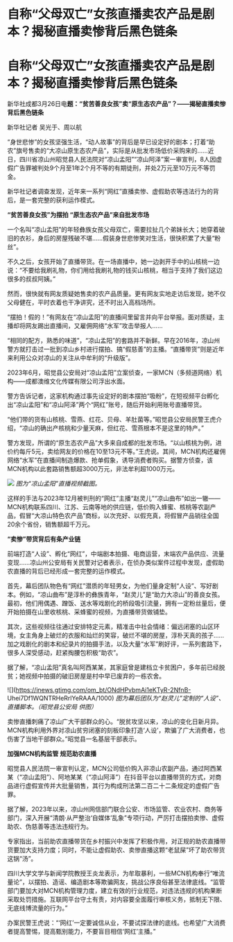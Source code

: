 # 自称“父母双亡”女孩直播卖农产品是剧本？揭秘直播卖惨背后黑色链条

# 自称“父母双亡”女孩直播卖农产品是剧本？揭秘直播卖惨背后黑色链条

新华社成都3月26日电**题：“贫苦善良女孩”卖“原生态农产品”？——揭秘直播卖惨背后黑色链条**

新华社记者 吴光于、周以航

“身世悲惨”的女孩坚强生活，“动人故事”的背后是早已设定好的剧本；打着“助农”旗号售卖的“大凉山原生态农产品”，实际是从批发市场低价采购来的……近日，四川省凉山州昭觉县人民法院对“凉山孟阳”“凉山阿泽”案一审宣判，8人因虚假广告罪被判处9个月至1年2个月不等的有期徒刑，并处2万元至10万元不等罚金。

新华社记者调查发现，近年来一系列“网红”直播卖惨、虚假助农等违法行为的背后，是一套完整的获利运作模式。

**“贫苦善良女孩”为摆拍 “原生态农产品”来自批发市场**

一个名叫“凉山孟阳”的年轻彝族女孩父母双亡，需要拉扯几个弟妹长大；她穿着破旧的衣衫，身后的房屋残破不堪……假装身世悲惨笑对生活，很快积累了大量“粉丝”。

不久之后，女孩开始了直播带货。在一场直播中，她一边剥开手中的山核桃一边说：“不要给我刷礼物，你们用给我刷礼物的钱买山核桃，相当于支持了我们这边很多的叔叔阿姨。”

然而，很快就有网友质疑她售卖的农产品质量。更有网友实地走访后发现，她不仅父母健在，平时衣着也干净讲究，还不时出入高档场所。

“摆拍！假的！”有网友在“凉山孟阳”的直播间里留言并向平台举报。面对质疑，主播却将网友踢出直播间，又雇佣网络“水军”攻击举报人……

“相同的配方，熟悉的味道”，“凉山孟阳”的套路并不新鲜。早在2016年，凉山州警方就打击过一批到凉山乡村进行摆拍、搞“假慈善”的主播。“直播带货”则是近年来利用公众对凉山的关注从中牟利的“升级版”。

2023年6月，昭觉县公安局对“凉山孟阳”立案侦查，一家MCN（多频道网络）机构——成都澳维文化传媒有限公司浮出水面。

警方告诉记者，这家机构通过事先设定好的剧本摆拍“吸粉”，在短视频平台孵化出“凉山孟阳”和“凉山阿泽”两个“网红”账号，随后开始利用账号直播带货。

“他们带的货有山核桃、雪燕、红花、贝母、羊肚菌等。”昭觉县公安局民警王虎介绍，“凉山的确出产核桃和少量天麻，但红花、雪燕根本不是这里的特产。”

警方发现，所谓的“原生态农产品”大多来自成都的批发市场。“以山核桃为例，进价约每斤5元，卖给网友的价格在10至13元不等。”王虎说。其间，MCN机构还雇佣网络“水军”在直播间制造爆款、抢单假象，诱导消费者购买。据警方侦查，该MCN机构以此套路销售额超3000万元，非法牟利超1000万元。

![](https://inews.gtimg.com/om_bt/OnFMKKgxFX_ylLbV0HNED9vnJ2iYbHS48XKh_FeZ0CHUIAA/1000)
_图为“凉山孟阳”直播视频截图。_

这样的手法与2023年12月被判刑的“网红”主播“赵灵儿”“凉山曲布”如出一辙——MCN机构联系四川、江苏、云南等地的供应链，低价购入蜂蜜、核桃等农副产品，假冒“大凉山特色农产品”商标，以次充好、以假充真，将假冒产品销往全国20余个省份，销售额超千万元。

**“卖惨”带货背后有条产业链**

前端打造“人设”、孵化“网红”，中端剧本拍摄、电商运营，末端农产品供应、流量变现……凉山州公安局有关民警对记者表示，在侦办类似案件过程中发现，虚假助农直播的背后已经形成一套完整的运作模式。

首先，幕后团队物色有“网红”潜质的年轻男女，为他们量身定制“人设”、写好剧本。例如，“凉山曲布”是淳朴的彝族青年，“赵灵儿”是“助力大凉山”的善良女孩。最初，他们用偶遇、蹭饭、送水等戏剧化的桥段吸引流量，拥有一定粉丝量后，便开始拍摄在山里收核桃、采蜂蜜的视频，为直播带货做铺垫。

其次，这些视频往往通过安排特定元素，精准击中社会情绪：偏远闭塞的山区环境，女主角身上破烂的衣服和灿烂的笑容，破烂不堪的房屋，淳朴天真的孩子……加之戏剧化的剧本和纪录片的拍摄手法，以及大量“水军”刷好评，一系列套路下，很多人深受感动，赶紧掏腰包积极“助农”。

据了解，“凉山孟阳”真名叫阿西某某，其家庭曾是建档立卡贫困户，多年前已经脱贫；她视频中拍摄的破旧房屋是村中早已废弃的一栋农舍。

![](https://inews.gtimg.com/om_bt/ONdHPvbmAi1eKTyR-2NfnB-
Uhei7Df1WQNTRHeRrlYeRAAA/1000) _图为幕后团队为“赵灵儿”定制的“人设”、直播脚本。（昭觉县公安局 供图）_

卖惨直播刺痛了凉山广大干部群众的心。“脱贫攻坚以来，凉山的变化日新月异。MCN机构利用外界对凉山贫穷闭塞的刻板印象打造‘人设’，欺骗了广大消费者，也伤害了当地干部群众。”昭觉县一名基层干部表示。

**加强MCN机构监管 规范助农直播**

昭觉县人民法院一审宣判认定，MCN公司低价购入非凉山农副产品，通过阿西某某（“凉山孟阳”）、阿地某某（“凉山阿泽”）在抖音平台以直播带货的方式，对商品进行虚假宣传并大批量销售，其行为构成刑法第二百二十二条规定的虚假广告罪。

据了解，2023年以来，凉山州网信部门联合公安、市场监管、农业农村、商务等部门，深入开展“清朗·从严整治‘自媒体’乱象”专项行动，严厉打击摆拍卖惨、虚假助农、伪慈善等违法违规行为。

专家指出，当前助农直播带货在乡村振兴中发挥了积极作用，对正规的助农直播带货要加大支持力度；同时，不能让虚假助农、卖惨直播这颗“老鼠屎”坏了助农带货这锅“汤”。

四川大学文学与新闻学院教授王炎龙表示，为牟取暴利，一些MCN机构奉行“唯流量论”，以摆拍、造谣、编造剧本等欺骗网友，挑战公序良俗甚至法律底线。“监管部门要加大对MCN机构管理力度，建立有效的行业规范，对违法违规的机构果断采取处罚措施。互联网平台守土有责，对内容要全面履行审核义务，抵制无下限、无底线博流量的行为。”

办案民警王虎说：“‘网红’一定要诚信从业，不要试探法律的底线。也希望广大消费者提高警惕，提高甄别能力，不要盲目相信‘网红’主播。”

